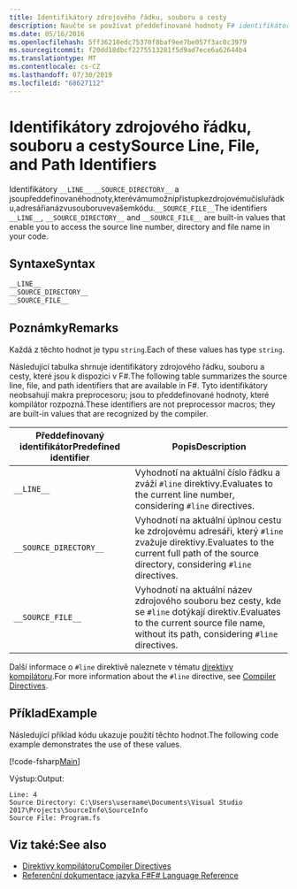 ```yaml
---
title: Identifikátory zdrojového řádku, souboru a cesty
description: Naučte se používat předdefinované hodnoty F# identifikátorů, které vám umožní přístup ke zdrojovému číslu, adresáři a názvu souboru ve vašem kódu.
ms.date: 05/16/2016
ms.openlocfilehash: 5ff36210edc75370f8baf9ee7be057f3ac0c3979
ms.sourcegitcommit: f20dd18dbcf2275513281f5d9ad7ece6a62644b4
ms.translationtype: MT
ms.contentlocale: cs-CZ
ms.lasthandoff: 07/30/2019
ms.locfileid: "68627112"
---
```

# <a name="source-line-file-and-path-identifiers"></a><span data-ttu-id="01237-103">Identifikátory zdrojového řádku, souboru a cesty</span><span class="sxs-lookup"><span data-stu-id="01237-103">Source Line, File, and Path Identifiers</span></span>

<span data-ttu-id="01237-104">Identifikátory `__LINE__` `__SOURCE_DIRECTORY__` a jsoupředdefinovanéhodnoty,kterévámumožnípřístupkezdrojovémučísluřádku,adresářianázvusouboruvevašemkódu.`__SOURCE_FILE__`</span><span class="sxs-lookup"><span data-stu-id="01237-104">The identifiers `__LINE__`, `__SOURCE_DIRECTORY__` and `__SOURCE_FILE__` are built-in values that enable you to access the source line number, directory and file name in your code.</span></span>

## <a name="syntax"></a><span data-ttu-id="01237-105">Syntaxe</span><span class="sxs-lookup"><span data-stu-id="01237-105">Syntax</span></span>

```fsharp
__LINE__
__SOURCE_DIRECTORY__
__SOURCE_FILE__
```

## <a name="remarks"></a><span data-ttu-id="01237-106">Poznámky</span><span class="sxs-lookup"><span data-stu-id="01237-106">Remarks</span></span>

<span data-ttu-id="01237-107">Každá z těchto hodnot je typu `string`.</span><span class="sxs-lookup"><span data-stu-id="01237-107">Each of these values has type `string`.</span></span>

<span data-ttu-id="01237-108">Následující tabulka shrnuje identifikátory zdrojového řádku, souboru a cesty, které jsou k dispozici v F#.</span><span class="sxs-lookup"><span data-stu-id="01237-108">The following table summarizes the source line, file, and path identifiers that are available in F#.</span></span> <span data-ttu-id="01237-109">Tyto identifikátory neobsahují makra preprocesoru; jsou to předdefinované hodnoty, které kompilátor rozpozná.</span><span class="sxs-lookup"><span data-stu-id="01237-109">These identifiers are not preprocessor macros; they are built-in values that are recognized by the compiler.</span></span>

|<span data-ttu-id="01237-110">Předdefinovaný identifikátor</span><span class="sxs-lookup"><span data-stu-id="01237-110">Predefined identifier</span></span>|<span data-ttu-id="01237-111">Popis</span><span class="sxs-lookup"><span data-stu-id="01237-111">Description</span></span>|
|---------------------|-----------|
|`__LINE__`|<span data-ttu-id="01237-112">Vyhodnotí na aktuální číslo řádku a zváží `#line` direktivy.</span><span class="sxs-lookup"><span data-stu-id="01237-112">Evaluates to the current line number, considering `#line` directives.</span></span>|
|`__SOURCE_DIRECTORY__`|<span data-ttu-id="01237-113">Vyhodnotí na aktuální úplnou cestu ke zdrojovému adresáři, který `#line` zvažuje direktivy.</span><span class="sxs-lookup"><span data-stu-id="01237-113">Evaluates to the current full path of the source directory, considering `#line` directives.</span></span>|
|`__SOURCE_FILE__`|<span data-ttu-id="01237-114">Vyhodnotí na aktuální název zdrojového souboru bez cesty, kde se `#line` dotýkají direktiv.</span><span class="sxs-lookup"><span data-stu-id="01237-114">Evaluates to the current source file name, without its path, considering `#line` directives.</span></span>|

<span data-ttu-id="01237-115">Další informace o `#line` direktivě naleznete v tématu [direktivy kompilátoru](compiler-directives.md).</span><span class="sxs-lookup"><span data-stu-id="01237-115">For more information about the `#line` directive, see [Compiler Directives](compiler-directives.md).</span></span>

## <a name="example"></a><span data-ttu-id="01237-116">Příklad</span><span class="sxs-lookup"><span data-stu-id="01237-116">Example</span></span>

<span data-ttu-id="01237-117">Následující příklad kódu ukazuje použití těchto hodnot.</span><span class="sxs-lookup"><span data-stu-id="01237-117">The following code example demonstrates the use of these values.</span></span>

[!code-fsharp[Main](~/samples/snippets/fsharp/lang-ref-2/snippet7401.fs)]

<span data-ttu-id="01237-118">Výstup:</span><span class="sxs-lookup"><span data-stu-id="01237-118">Output:</span></span>

```
Line: 4
Source Directory: C:\Users\username\Documents\Visual Studio 2017\Projects\SourceInfo\SourceInfo
Source File: Program.fs
```

## <a name="see-also"></a><span data-ttu-id="01237-119">Viz také:</span><span class="sxs-lookup"><span data-stu-id="01237-119">See also</span></span>

- [<span data-ttu-id="01237-120">Direktivy kompilátoru</span><span class="sxs-lookup"><span data-stu-id="01237-120">Compiler Directives</span></span>](compiler-directives.md)
- [<span data-ttu-id="01237-121">Referenční dokumentace jazyka F#</span><span class="sxs-lookup"><span data-stu-id="01237-121">F# Language Reference</span></span>](index.md)
